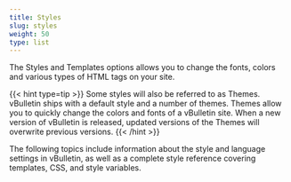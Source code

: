 ```yaml
---
title: Styles
slug: styles
weight: 50
type: list
---
```


The Styles and Templates options allows you to change the fonts, colors and various types of HTML tags on your site.

{{< hint type=tip >}}
Some styles will also be referred to as Themes. vBulletin ships with a default style and a number of themes. Themes allow you to quickly change the colors and fonts of a vBulletin site. When a new version of vBulletin is released, updated versions of the Themes will overwrite previous versions.
{{< /hint >}}

The following topics include information about the style and language settings in vBulletin, as well as a complete style reference covering templates, CSS, and style variables.